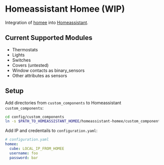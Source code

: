 # Homeassistant Homee (WIP)

Integration of [homee](https://hom.ee/) into [Homeassistant](https://www.home-assistant.io/).

## Current Supported Modules

* Thermostats
* Lights
* Switches
* Covers (untested)
* Window contacts as binary_sensors
* Other attributes as sensors

## Setup
Add directories from `custom_components` to Homeassistant `custom_components`:

````bash
cd config/custom_components
ln -s $PATH_TO_HOMEASSISTANT_HOMEE/homeassistant-homee/custom_components/{binary_sensors,climate,cover,homee,light,sensor,switch} .
````

Add IP and credentails to `configuration.yaml`:

```yaml
# configuration.yaml
homee:
  cube: LOCAL_IP_FROM_HOMEE
  username: foo
  password: bar
```
